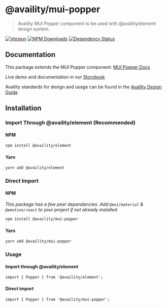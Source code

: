 # @availity/mui-popper

> Availity MUI Popper component to be used with @availity/element design system.

[![Version](https://img.shields.io/npm/v/@availity/mui-popper.svg?style=for-the-badge)](https://www.npmjs.com/package/@availity/mui-popper)
[![NPM Downloads](https://img.shields.io/npm/dt/@availity/mui-popper.svg?style=for-the-badge)](https://www.npmjs.com/package/@availity/mui-popper)
[![Dependency Status](https://img.shields.io/librariesio/release/npm/@availity/mui-popper?style=for-the-badge)](https://github.com/Availity/element/blob/main/packages/mui-popper/package.json)

## Documentation

This package extends the MUI Popper component: [MUI Popper Docs](https://mui.com/components/popper/)

Live demo and documentation in our [Storybook](https://availity.github.io/element/?path=/docs/components-popper-introduction--docs)

Availity standards for design and usage can be found in the [Availity Design Guide](https://zeroheight.com/2e36e50c7)

## Installation

### Import Through @availity/element (Recommended)

#### NPM

```bash
npm install @availity/element
```

#### Yarn

```bash
yarn add @availity/element
```

### Direct Import

#### NPM

_This package has a few peer dependencies. Add `@mui/material` & `@emotion/react` to your project if not already installed._

```bash
npm install @availity/mui-popper
```

#### Yarn

```bash
yarn add @availity/mui-popper
```

### Usage

#### Import through @availity/element

```tsx
import { Popper } from '@availity/element';
```

#### Direct import

```tsx
import { Popper } from '@availity/mui-popper';
```
